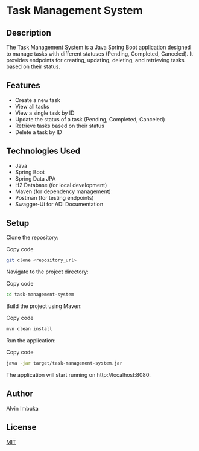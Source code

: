 

# Task Management System
## Description
The Task Management System is a Java Spring Boot application designed to manage tasks with different statuses (Pending, Completed, Canceled). It provides endpoints for creating, updating, deleting, and retrieving tasks based on their status.

## Features
- Create a new task
- View all tasks
- View a single task by ID
- Update the status of a task (Pending, Completed, Canceled)
- Retrieve tasks based on their status
- Delete a task by ID

## Technologies Used
- Java
- Spring Boot
- Spring Data JPA
- H2 Database (for local development)
- Maven (for dependency management)
- Postman (for testing endpoints)
- Swagger-Ui for ADI Documentation

## Setup
Clone the repository:

Copy code
```zsh
git clone <repository_url>
```
Navigate to the project directory:


Copy code
```zsh
cd task-management-system
```
Build the project using Maven:


Copy code
```zsh
mvn clean install
```
Run the application:


Copy code
```zsh
java -jar target/task-management-system.jar
```
The application will start running on http://localhost:8080.

## Author
Alvin Imbuka

## License
[MIT](https://choosealicense.com/licenses/mit/)
